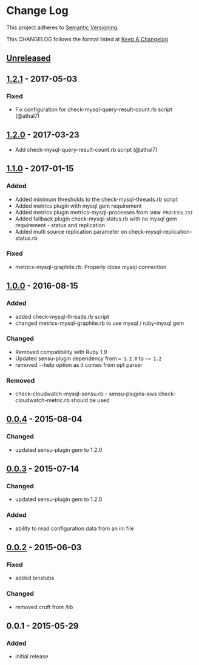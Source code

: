 # Change Log
This project adheres to [Semantic Versioning](http://semver.org/).

This CHANGELOG follows the format listed at [Keep A Changelog](http://keepachangelog.com/)

## [Unreleased]
## [1.2.1] - 2017-05-03
### Fixed
- Fix configuration for check-mysql-query-result-count.rb script (@athal7)

## [1.2.0] - 2017-03-23
- Add check-mysql-query-result-count.rb script (@athal7)

## [1.1.0] - 2017-01-15
### Added
- Added minimum thresholds to the check-mysql-threads.rb script
- Added metrics plugin with mysql gem requirement
- Added metrics plugin metrics-mysql-processes from `SHOW PROCESSLIST`
- Added fallback plugin check-mysql-status.rb with no mysql gem requirement - status and replication
- Added multi source replication parameter on check-mysql-replication-status.rb

### Fixed
- metrics-mysql-graphite.rb: Properly close mysql connection

## [1.0.0] - 2016-08-15
### Added
- added check-mysql-threads.rb script
- changed metrics-mysql-graphite.rb to use mysql / ruby-mysql gem

### Changed
- Removed compatibility with Ruby 1.9
- Updated sensu-plugin dependency from `= 1.2.0` to `~> 1.2`
- removed --help option as it comes from opt parser

### Removed
- check-cloudwatch-mysql-sensu.rb - sensu-plugins-aws check-cloudwatch-metric.rb should be used

## [0.0.4] - 2015-08-04
### Changed
- updated sensu-plugin gem to 1.2.0

## [0.0.3] - 2015-07-14
### Changed
- updated sensu-plugin gem to 1.2.0

### Added
- ability to read configuration data from an ini file

## [0.0.2] - 2015-06-03
### Fixed
- added binstubs

### Changed
- removed cruft from /lib

## 0.0.1 - 2015-05-29
### Added
- initial release

[Unreleased]: https://github.com/sensu-plugins/sensu-plugins-mysql/compare/1.2.1...HEAD
[1.2.1]: https://github.com/sensu-plugins/sensu-plugins-mysql/compare/1.2.0...1.2.1
[1.2.0]: https://github.com/sensu-plugins/sensu-plugins-mysql/compare/1.1.0...1.2.0
[1.1.0]: https://github.com/sensu-plugins/sensu-plugins-mysql/compare/1.0.0...1.1.0
[1.0.0]: https://github.com/sensu-plugins/sensu-plugins-mysql/compare/0.0.4...1.0.0
[0.0.4]: https://github.com/sensu-plugins/sensu-plugins-mysql/compare/0.0.3...0.0.4
[0.0.3]: https://github.com/sensu-plugins/sensu-plugins-mysql/compare/0.0.2...0.0.3
[0.0.2]: https://github.com/sensu-plugins/sensu-plugins-mysql/compare/0.0.1...0.0.2
